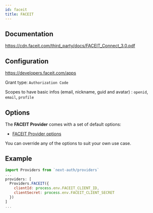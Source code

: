 ```yaml
---
id: faceit
title: FACEIT
---
```


## Documentation

https://cdn.faceit.com/third_party/docs/FACEIT_Connect_3.0.pdf

## Configuration

https://developers.faceit.com/apps

Grant type: `Authorization Code`

Scopes to have basic infos (email, nickname, guid and avatar) : `openid`, `email`, `profile`

## Options

The **FACEIT Provider** comes with a set of default options:

- [FACEIT Provider options](https://github.com/nextauthjs/next-auth/blob/main/src/providers/faceit.js)

You can override any of the options to suit your own use case.

## Example

```js
import Providers from `next-auth/providers`
...
providers: [
  Providers.FACEIT({
    clientId: process.env.FACEIT_CLIENT_ID,
    clientSecret: process.env.FACEIT_CLIENT_SECRET
  })
]
...
```
